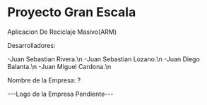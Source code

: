# Proyecto Gran Escala

Aplicacion De Reciclaje Masivo(ARM)

Desarrolladores:

-Juan Sebastian Rivera.\n
-Juan Sebastian Lozano.\n
-Juan Diego Balanta.\n
-Juan Miguel Cardona.\n


Nombre de la Empresa: ? 

---Logo de la Empresa Pendiente--- 

